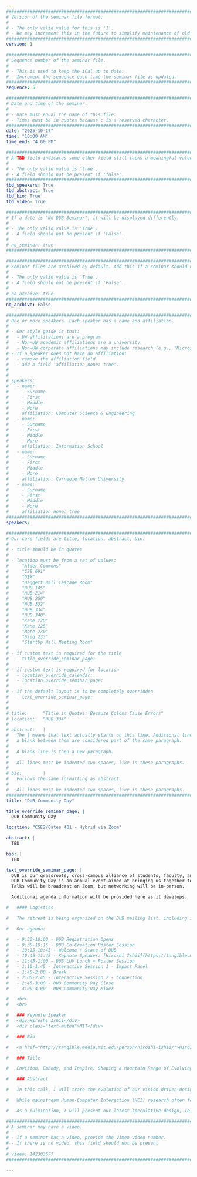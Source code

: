 ```yaml
---
################################################################################
# Version of the seminar file format.
#
# - The only valid value for this is '1'.
# - We may increment this in the future to simplify maintenance of old seminars.
################################################################################
version: 1

################################################################################
# Sequence number of the seminar file.
#
# - This is used to keep the iCal up to date.
# - Increment the sequence each time the seminar file is updated.
################################################################################
sequence: 5

################################################################################
# Date and time of the seminar.
#
# - Date must equal the name of this file.
# - Times must be in quotes because : is a reserved character.
################################################################################
date: "2025-10-17"
time: "10:00 AM"
time_end: "4:00 PM"

################################################################################
# A TBD field indicates some other field still lacks a meaningful value.
#
# - The only valid value is 'true'.
# - A field should not be present if 'false'.
################################################################################
tbd_speakers: True
tbd_abstract: True
tbd_bio: True
tbd_video: True

################################################################################
# If a date is "No DUB Seminar", it will be displayed differently.
#
# - The only valid value is 'True'.
# - A field should not be present if 'False'.
#
# no_seminar: true
################################################################################

################################################################################
# Seminar files are archived by default. Add this if a seminar should not be.
#
# - The only valid value is 'True'.
# - A field should not be present if 'False'.
#
# no_archive: true
################################################################################
no_archive: False

################################################################################
# One or more speakers. Each speaker has a name and affiliation.
#
# - Our style guide is that:
#   - UW affilitations are a program
#   - Non-UW academic affiliations are a university
#   - Non-UW corporate affiliations may include research (e.g., "Microsoft Research")
# - If a speaker does not have an affiliation:
#   - remove the affiliation field
#   - add a field 'affiliation_none: true'.
#
#
# speakers:
#   - name:
#     - Surname
#     - First
#     - Middle
#     - More
#     affiliation: Computer Science & Engineering
#   - name:
#     - Surname
#     - First
#     - Middle
#     - More
#     affiliation: Information School
#   - name:
#     - Surname
#     - First
#     - Middle
#     - More
#     affiliation: Carnegie Mellon University
#   - name:
#     - Surname
#     - First
#     - Middle
#     - More
#     affiliation_none: true
################################################################################
speakers:

################################################################################
# Our core fields are title, location, abstract, bio.
#
# - title should be in quotes
#
# - location must be from a set of values:
#     "Alder Commons"
#     "CSE 691"
#     "GIX"
#     "Haggett Hall Cascade Room"
#     "HUB 145"
#     "HUB 214"
#     "HUB 250"
#     "HUB 332"
#     "HUB 334"
#     "HUB 340"
#     "Kane 220"
#     "Kane 225"
#     "More 230"
#     "Sieg 233"
#     "StartUp Hall Meeting Room"
#
# - if custom text is required for the title
#   - title_override_seminar_page:
#
# - if custom text is required for location
#   - location_override_calendar:
#   - location_override_seminar_page:
#
# - if the default layout is to be completely overridden
#   - text_override_seminar_page:
#
#
# title:      "Title in Quotes: Because Colons Cause Errors"
# location:   "HUB 334"
#
# abstract:   |
#   The | means that text actually starts on this line. Additional lines without
#   a blank between them are considered part of the same paragraph.
#
#   A blank line is then a new paragraph.
#
#   All lines must be indented two spaces, like in these paragraphs.
#
# bio:        |
#   Follows the same formatting as abstract.
#
#   All lines must be indented two spaces, like in these paragraphs.
################################################################################
title: "DUB Community Day"

title_override_seminar_page: |
  DUB Community Day

location: "CSE2/Gates 401 - Hybrid via Zoom"

abstract: |
  TBD

bio: |
  TBD

text_override_seminar_page: |
  DUB is our grassroots, cross-campus alliance of students, faculty, and industry partners interested in HCI & Design at the University of Washington.
  DUB Community Day is an annual event aimed at bringing us together to reflect on our community, welcome newcomers, share ideas, and socialize.
  Talks will be broadcast on Zoom, but networking will be in-person.

  Additional agenda information will be provided here as it develops.

#   #### Logistics

#   The retreat is being organized on the DUB mailing list, including information on how to RSVP and participate.

#   Our agenda:

#   - 9:30-10:00 - DUB Registration Opens
#   - 9:30-10:15 - DUB Co-Creation Poster Session
#   - 10:15-10:45 - Welcome + State of DUB
#   - 10:45-11:45 - Keynote Speaker: [Hiroshi Ishii](https://tangible.media.mit.edu/person/hiroshi-ishii/)
#   - 11:45-1:00 - DUB LUV Lunch + Poster Session
#   - 1:10-1:45 - Interactive Session 1 - Impact Panel
#   - 1:45-2:00 - Break
#   - 2:00-2:45 - Interactive Session 2 - Connection
#   - 2:45-3:00 - DUB Community Day Close
#   - 3:00-4:00 - DUB Community Day Mixer

#   <br>
#   <br>

#   ### Keynote Speaker
#   <div>Hiroshi Ishii</div>
#   <div class="text-muted">MIT</div>

#   ### Bio

#   <a href="http://tangible.media.mit.edu/person/hiroshi-ishii/">Hiroshi Ishii</a> is the Jerome B. Wiesner Professor of Media Arts and Sciences at the MIT Media Lab. He was named Media Lab Associate Director in May 2008. He is the director of the <a href="http://tangible.media.mit.edu/">Tangible Media Group</a> which he founded in 1995 to pursue new visions in Human-Computer Interaction (HCI): <a href="http://tangible.media.mit.edu/vision/">"Tangible Bits” and "Radical Atoms.”</a> Ishii and his team have presented their research at a variety of scientific, design, and artistic venues (including ACM SIGCHI, SIGGRAPH, Cooper Hewitt Design Museum, Milan Design Week, Cannes Lions Festival, Aspen Ideas Festival, Industrial Design Society of America, AIGA, Ars Electronica, Centre Pompidou, Victoria and Albert Museum and NTT ICC) emphasizing that the development of a vision requires the rigors of both scientific and artistic review. In 2006 Ishii was elected to the CHI Academy by ACM SIGCHI, received the <a href="https://www.media.mit.edu/videos/tm-making-digital-tangible-2019-05-06/">SIGCHI Lifetime Research Award in 2019</a>, and was named ACM Fellow in 2022. Prior to joining the MIT Media Lab, from 1988-1994, Ishii led the CSCW research group at NTT Human Interface Laboratories Japan, where he and his team invented TeamWorkStation and ClearBoard.

#   ### Title

#   Envision, Embody, and Inspire: Shaping a Mountain Range of Evolving Visions

#   ### Abstract

#   In this talk, I will trace the evolution of our vision-driven design research from Tangible Bits to Radical Atoms and from Telepresence to TeleAbsence over the past 30 years. Through a series of interaction design projects showcased across media arts, design, and scientific communities, I will illustrate how we blend artistic exploration with scientific rigor. Central to this approach is my guiding philosophy: “Be Artistic and Analytic. Be Poetic and Pragmatic.”

#   While mainstream Human-Computer Interaction (HCI) research often focuses on functional concerns—such as user needs, practical applications, and usability—our work seeks to transcend these boundaries. Bringing together art, design, science, and technology, we aim to make the digital tangible while exploring the deeper meaning of the 'presence of absence.'

#   As a culmination, I will present our latest speculative design, TeleAbsence, where the audience will experience illusory communication with a deceased pianist brought to life through the keys of a piano.

################################################################################
# A seminar may have a video.
#
# - If a seminar has a video, provide the Vimeo video number.
# - If there is no video, this field should not be present
#
# video: 142303577
################################################################################

---
```

